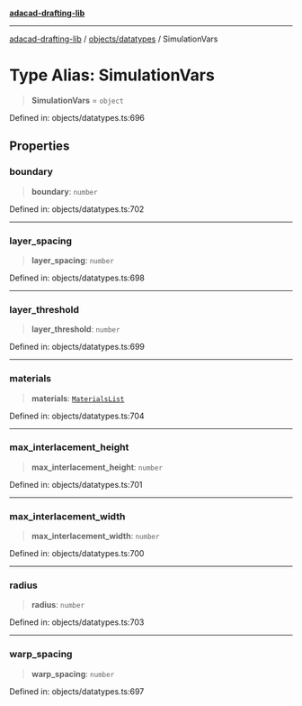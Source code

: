 [**adacad-drafting-lib**](../../../README.md)

***

[adacad-drafting-lib](../../../modules.md) / [objects/datatypes](../README.md) / SimulationVars

# Type Alias: SimulationVars

> **SimulationVars** = `object`

Defined in: objects/datatypes.ts:696

## Properties

### boundary

> **boundary**: `number`

Defined in: objects/datatypes.ts:702

***

### layer\_spacing

> **layer\_spacing**: `number`

Defined in: objects/datatypes.ts:698

***

### layer\_threshold

> **layer\_threshold**: `number`

Defined in: objects/datatypes.ts:699

***

### materials

> **materials**: [`MaterialsList`](MaterialsList.md)

Defined in: objects/datatypes.ts:704

***

### max\_interlacement\_height

> **max\_interlacement\_height**: `number`

Defined in: objects/datatypes.ts:701

***

### max\_interlacement\_width

> **max\_interlacement\_width**: `number`

Defined in: objects/datatypes.ts:700

***

### radius

> **radius**: `number`

Defined in: objects/datatypes.ts:703

***

### warp\_spacing

> **warp\_spacing**: `number`

Defined in: objects/datatypes.ts:697
